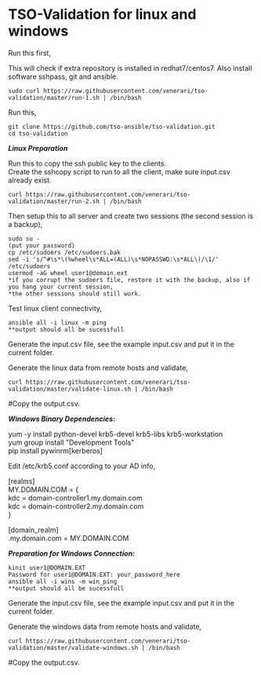 # TSO-Validation for linux and windows

Run this first,

This will check if extra repository is installed in redhat7/centos7.  Also install software sshpass, git and ansible.
```
sudo curl https://raw.githubusercontent.com/venerari/tso-validation/master/run-1.sh | /bin/bash
```

Run this,

```
git clone https://github.com/tso-ansible/tso-validation.git
cd tso-validation
```

***Linux Preparation***

Run this to copy the ssh public key to the clients.<br>
Create the sshcopy script to run to all the client, make sure input.csv already exist.<br>

```
curl https://raw.githubusercontent.com/venerari/tso-validation/master/run-2.sh | /bin/bash
```

Then setup this to all server and create two sessions (the second session is a backup),
```
sudo su -
(put your password)
cp /etc/sudoers /etc/sudoers.bak
sed -i 's/^#\s*\(%wheel\s*ALL=(ALL)\s*NOPASSWD:\s*ALL\)/\1/' /etc/sudoers
usermod -aG wheel user1@domain.ext
*if you corrupt the sudoers file, restore it with the backup, also if you hang your current session,
*the other sessions should still work.
```

Test linux client connectivity,

```
ansible all -i linux -m ping
**output should all be sucessfull
```

Generate the input.csv file, see the example input.csv and put it in the current folder.

Generate the linux data from remote hosts and validate,
```
curl https://raw.githubusercontent.com/venerari/tso-validation/master/validate-linux.sh | /bin/bash
```

#Copy the output.csv.

***Windows Binary Dependencies:***

yum -y install python-devel krb5-devel krb5-libs krb5-workstation<br>
yum group install "Development Tools"<br>
pip install pywinrm[kerberos]<br>

Edit /etc/krb5.conf according to your AD info,

[realms]<br>
 MY.DOMAIN.COM = {<br>
  kdc = domain-controller1.my.domain.com<br>
  kdc = domain-controller2.my.domain.com<br>
 }<br>
 
 [domain_realm]<br>
    .my.domain.com = MY.DOMAIN.COM<br>

***Preparation for Windows Connection:***

```
kinit user1@DOMAIN.EXT
Password for user1@DOMAIN.EXT: your_password_here
ansible all -i wins -m win_ping
**output should all be sucessfull
```

Generate the input.csv file, see the example input.csv and put it in the current folder.

Generate the windows data from remote hosts and validate,
```
curl https://raw.githubusercontent.com/venerari/tso-validation/master/validate-windows.sh | /bin/bash
```

#Copy the output.csv.
